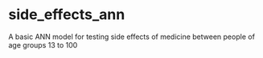 # side_effects_ann
A basic ANN model for testing side effects of medicine between people of age groups 13 to 100
